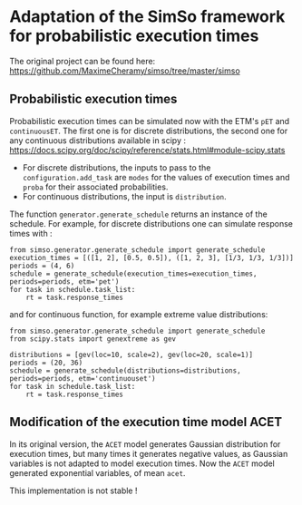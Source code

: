 # Adaptation of the SimSo framework for probabilistic execution times

The original project can be found here: https://github.com/MaximeCheramy/simso/tree/master/simso

## Probabilistic execution times
 
Probabilistic execution times can be simulated now with the ETM's `pET` and `continuousET`. The first one is for discrete distributions, the second one for any continuous distributions available in scipy : https://docs.scipy.org/doc/scipy/reference/stats.html#module-scipy.stats

- For discrete distributions, the inputs to pass to the `configuration.add_task` are `modes` for the values of execution times and `proba` for their associated probabilities.
- For continuous distributions, the input is `distribution`.

The function `generator.generate_schedule` returns an instance of the schedule. For example, for discrete distributions one can simulate response times with :

```
from simso.generator.generate_schedule import generate_schedule
execution_times = [([1, 2], [0.5, 0.5]), ([1, 2, 3], [1/3, 1/3, 1/3])]
periods = (4, 6)
schedule = generate_schedule(execution_times=execution_times, periods=periods, etm='pet')
for task in schedule.task_list:
    rt = task.response_times
```

and for continuous function, for example extreme value distributions:

```
from simso.generator.generate_schedule import generate_schedule
from scipy.stats import genextreme as gev

distributions = [gev(loc=10, scale=2), gev(loc=20, scale=1)]  
periods = (20, 36)
schedule = generate_schedule(distributions=distributions, periods=periods, etm='continuouset')
for task in schedule.task_list:
    rt = task.response_times
```

## Modification of the execution time model ACET

In its original version, the `ACET` model generates Gaussian distribution for execution times, but many times it generates negative values, as Gaussian variables is not adapted to model execution times. Now the `ACET` model generated exponential variables, of mean `acet`.

This implementation is not stable !